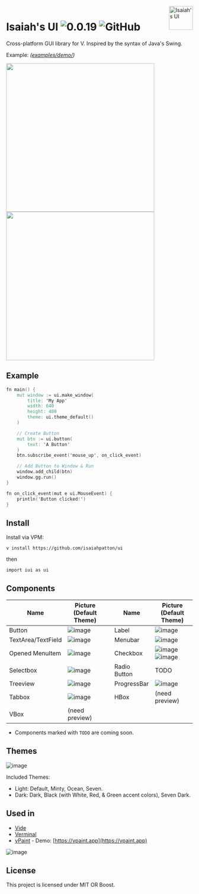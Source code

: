 <img src="https://github.com/isaiahpatton/ui/assets/16439221/14ccf60b-cff4-4f49-884f-d6dc2cc796ef?s=200&v=4" align="right" alt="Isaiah's UI" height="64">

# Isaiah's UI ![0.0.19](https://img.shields.io/badge/version-0.0.19-white?style=for-the-badge) ![GitHub](https://img.shields.io/badge/license-MIT-blue?style=for-the-badge)

Cross-platform GUI library for V. Inspired by the syntax of Java's Swing.

Example: *([examples/demo/](examples/demo/demo.v))*

<img src="https://user-images.githubusercontent.com/16439221/200154661-4e83f755-da21-4c6d-8cda-87e0ee01d105.png" width="400"> <img src="https://user-images.githubusercontent.com/16439221/200154731-a08ce323-6d07-47ec-bc28-e171811e639a.png" width="400">

## Example 

```v
fn main() {
	mut window := ui.make_window(
		title: 'My App'
		width: 640
		height: 480
		theme: ui.theme_default()
	)

	// Create Button
	mut btn := ui.button(
		text: 'A Button'
	)
	btn.subscribe_event('mouse_up', on_click_event)

	// Add Button to Window & Run
	window.add_child(btn)
	window.gg.run() 
}

fn on_click_event(mut e ui.MouseEvent) {
	println('Button clicked!')
}
```

## Install
Install via VPM:

```
v install https://github.com/isaiahpatton/ui
```
then 
```v
import iui as ui
```

## Components
| Name | Picture (Default Theme) | | Name | Picture (Default Theme) |
|----------|----|--|-|-|
| Button   | ![image](https://user-images.githubusercontent.com/16439221/145850158-0e5b030a-0354-47bb-8657-b94adb4fb9d6.png) | | Label | ![image](https://user-images.githubusercontent.com/16439221/145852596-5a5703a3-0b74-449b-aeeb-5666686337b4.png) | 
| TextArea/TextField  | ![image](https://user-images.githubusercontent.com/16439221/214735580-feea2c0a-e076-4edd-844d-ca41a1c8e2f1.png) | | Menubar  | ![image](https://user-images.githubusercontent.com/16439221/145851112-d46da49e-15d9-46d8-870d-818e5a52dd31.png) |
| Opened MenuItem | ![image](https://user-images.githubusercontent.com/16439221/214737789-2221a11a-675f-425b-8b4c-132fe186e779.png) | | Checkbox | ![image](https://user-images.githubusercontent.com/16439221/145850433-8c21cd91-a249-465b-bab8-ecfd36cace72.png) ![image](https://user-images.githubusercontent.com/16439221/145850800-da4f23ae-1782-44f9-8f10-445f15dc4826.png) | |
| Selectbox    | ![image](https://user-images.githubusercontent.com/16439221/146039777-86ddc8a3-c5db-4448-9adc-259d8c763a90.png) | | Radio Button | TODO | |
| Treeview     | ![image](https://user-images.githubusercontent.com/16439221/214736911-aee57444-75d3-4cc9-9c07-81bc5c205568.png) | | ProgressBar  | ![image](https://user-images.githubusercontent.com/16439221/146232553-1916c9cb-181a-4c22-a4a0-c84496f641b4.png) | |
| Tabbox | ![image](https://user-images.githubusercontent.com/16439221/214737316-8f18fcf3-cb4b-49d4-a59d-ce8f020b492f.png) | | HBox         | (need preview) | |
| VBox         | (need preview) | |

* Components marked with `TODO` are coming soon.

## Themes
![image](https://user-images.githubusercontent.com/16439221/147748093-21c792e5-a746-491f-8d03-a3eae0491f8e.png)

Included Themes:
- Light: Default, Minty, Ocean, Seven.
- Dark:  Dark, Black (with White, Red, & Green accent colors), Seven Dark.

## Used in
- [Vide](https://github.com/isaiahpatton/vide)
- [Verminal](https://github.com/isaiahpatton/verminal)
- [vPaint](https://github.com/isaiahpatton/vpaint) - Demo: [https://vpaint.app](https://vpaint.app)

![image](https://user-images.githubusercontent.com/16439221/200155263-493d09e2-46d7-4319-b230-679dc1386326.png)

## License
This project is licensed under MIT OR Boost.

